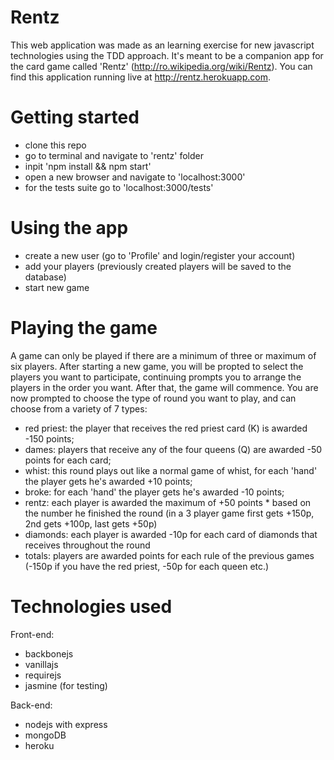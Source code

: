 Rentz
=====

This web application was made as an learning exercise for new javascript technologies using the TDD approach. It's meant to be a companion app for the card game called 'Rentz' (http://ro.wikipedia.org/wiki/Rentz).
You can find this application running live at http://rentz.herokuapp.com.

Getting started
===============
- clone this repo
- go to terminal and navigate to 'rentz' folder
- inpit 'npm install && npm start'
- open a new browser and navigate to 'localhost:3000'
- for the tests suite go to 'localhost:3000/tests'

Using the app
=============
- create a new user (go to 'Profile' and login/register your account)
- add your players (previously created players will be saved to the database)
- start new game

Playing the game
================
A game can only be played if there are a minimum of three or maximum of six players.
After starting a new game, you will be propted to select the players you want to participate, continuing prompts you to arrange the players in the order you want. After that, the game will commence.
You are now prompted to choose the type of round you want to play, and can choose from a variety of 7 types:
- red priest:	the player that receives the red priest card (K) is awarded -150 points;
- dames:		players that receive any of the four queens (Q) are awarded -50 points for each card;
- whist:		this round plays out like a normal game of whist, for each 'hand' the player gets he's awarded +10 points;
- broke:		for each 'hand' the player gets he's awarded -10 points;
- rentz:		each player is awarded the maximum of +50 points * <place> based on the number he finished the round (in a 3 player game first gets +150p, 2nd gets +100p, last gets +50p)
- diamonds:		each player is awarded -10p for each card of diamonds that receives throughout the round
- totals:		players are awarded points for each rule of the previous games (-150p if you have the red priest, -50p for each queen etc.)

Technologies used
=================

Front-end:
- backbonejs
- vanillajs
- requirejs
- jasmine (for testing)

Back-end:
- nodejs with express
- mongoDB
- heroku

